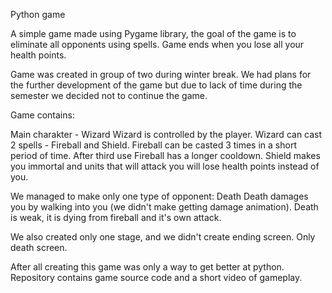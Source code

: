 Python game 

A simple game made using Pygame library, the goal of the game is to eliminate all opponents using spells. Game ends when you lose all your health points.

Game was created in group of two during winter break.
We had plans for the further development of the game but due to lack of time during the semester we decided not to continue the game.

Game contains:

Main charakter - Wizard
Wizard is controlled by the player.
Wizard can cast 2 spells - Fireball and Shield.
Fireball can be casted 3 times in a short period of time. After third use Fireball has a longer cooldown.
Shield makes you immortal and units that will attack you will lose health points instead of you.

We managed to make only one type of opponent: Death
Death damages you by walking into you (we didn't make getting damage animation).
Death is weak, it is dying from fireball and it's own attack.

We also created only one stage, and we didn't create ending screen. Only death screen.



After all creating this game was only a way to get better at python. Repository contains game source code and a short video of gameplay.
